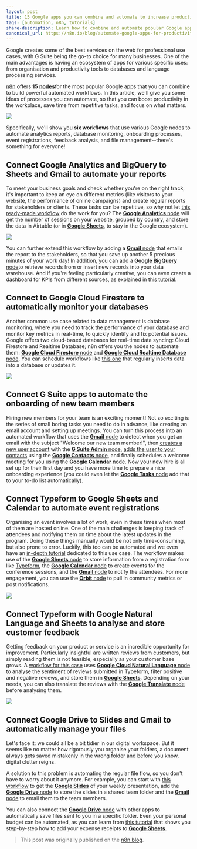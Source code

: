 ```yaml
---
layout: post
title: 15 Google apps you can combine and automate to increase productivity
tags: [automation, n8n, tutorials]
share-description: Learn how to combine and automate popular Google apps for more productivity in the workplace.
canonical_url: https://n8n.io/blog/automate-google-apps-for-productivity/
---
```


Google creates some of the best services on the web for professional use cases, with G Suite being the go-to choice for many businesses. One of the  main advantages is having an ecosystem of apps for various specific uses: from organisation and productivity tools to databases and language processing services.

[n8n](https://n8n.io) offers **15** [**nodes**](https://n8n.io/integrations/)for the most popular Google apps that you can combine to build powerful automated workflows. In this article, we'll give you some ideas of processes you can automate, so that you can boost productivity in the workplace, save time from repetitive tasks, and focus on what matters.

![](https://lh4.googleusercontent.com/mue5xS4vtJDh6uiinkOvHQzdBKF5WbCdvFW-HnFlZ6WUM4Hfxk4ffcJ18osdXjEZWC_tOHLsNDCsjgCCq03HdINLlJrFFroVt4b6gBexoT4p54fm7S4Slfkynuhk4VfP9vFllolx)


Specifically, we'll show you **six workflows** that use various Google nodes to automate analytics reports, database monitoring, onboarding processes, event registrations, feedback analysis, and file management--there's something for everyone!

## Connect Google Analytics and BigQuery to Sheets and Gmail to automate your reports

To meet your business goals and check whether you're on the right track, it's important to keep an eye on different metrics (like visitors to your website, the performance of online campaigns) and create regular reports for stakeholders or clients. These tasks can be repetitive, so why not let [this ready-made workflow](https://n8n.io/workflows/892) do the work for you? The [**Google Analytics** node](https://docs.n8n.io/nodes/n8n-nodes-base.googleAnalytics/) will get the number of sessions on your website, grouped by country, and store the data in Airtable (or in [**Google Sheets**](https://docs.n8n.io/nodes/n8n-nodes-base.googleSheets/), to stay in the Google ecosystem).

![](https://lh6.googleusercontent.com/OyQDv3Zwqsmg8CdLILFnJbdDNa_xYdNK5p9MYkSZro0aOhQn4qDxzDNhQ5C_sidZLtffA1hDJoi5tNcbcgeox5bluRufCu5_zOJs7qY2N81Wc509qgTDoAkIZj4SCNTrI3vCtq5g)


You can further extend this workflow by adding a [**Gmail** node](https://docs.n8n.io/nodes/n8n-nodes-base.gmail/) that emails the report to the stakeholders, so that you save up another 5 precious minutes of your work day! In addition, you can add a [**Google BigQuery** node](https://docs.n8n.io/nodes/n8n-nodes-base.googleBigQuery/)to retrieve records from or insert new records into your data warehouse. And if you're feeling particularly creative, you can even create a dashboard for KPIs from different sources, as explained in [this tutorial](https://n8n.io/blog/automatically-pulling-and-visualizing-data-with-n8n/).

## Connect to Google Cloud Firestore to automatically monitor your databases

Another common use case related to data management is database monitoring, where you need to track the performance of your database and monitor key metrics in real-time, to quickly identify and fix potential issues. Google offers two cloud-based databases for real-time data syncing: Cloud Firestore and Realtime Database; n8n offers you the nodes to automate them: [**Google Cloud Firestore** node](https://docs.n8n.io/nodes/n8n-nodes-base.googleFirebaseCloudFirestore/#basic-operations) and [**Google Cloud Realtime Database** node](https://docs.n8n.io/nodes/n8n-nodes-base.googleFirebaseRealtimeDatabase/). You can schedule workflows like [this one](https://n8n.io/workflows/787) that regularly inserts data into a database or updates it.

![](https://lh5.googleusercontent.com/FmAPPVq8Il79qdql-rymOmvkWNNc8H3Ag9__iBEC_gAvxI-XmrbULX-Fh4aB2opeoBbIwjw_AO75JhCJYD3be9JDaLOyadVocbWZAPaA6Ek8dhTizAfFH1XmmMGMLCLEVjqGHbyw)

## Connect G Suite apps to automate the onboarding of new team members

Hiring new members for your team is an exciting moment! Not so exciting is the series of small boring tasks you need to do in advance, like creating an email account and setting up meetings. You can turn this process into an automated workflow that uses the [**Gmail** node](https://docs.n8n.io/nodes/n8n-nodes-base.gmail/) to detect when you get an email with the subject "Welcome our new team member!", then [creates a new user account](https://n8n.io/workflows/710) with the [**G Suite Admin** node](https://docs.n8n.io/nodes/n8n-nodes-base.gSuiteAdmin/), [adds the user to your contacts](https://n8n.io/workflows/637) using the [**Google Contacts** node](https://docs.n8n.io/nodes/n8n-nodes-base.googleContacts/), and finally schedules a welcome meeting for you using the [**Google Calendar** node](https://docs.n8n.io/nodes/n8n-nodes-base.googleCalendar/). Now your new hire is all set up for their first day and you have more time to prepare a nice onboarding experience (you could even let the [**Google Tasks** node](https://docs.n8n.io/nodes/n8n-nodes-base.googleTasks/) add that to your to-do list automatically).

## Connect Typeform to Google Sheets and Calendar to automate event registrations

Organising an event involves a lot of work, even in these times when most of them are hosted online. One of the main challenges is keeping track of attendees and notifying them on time about the latest updates in the program. Doing these things manually would be not only time-consuming, but also prone to error. Luckily, this too can be automated and we even have an [in-depth tutorial](https://n8n.io/blog/supercharging-your-conference-registration-process-with-n8n/) dedicated to this use case. The workflow makes use of the [**Google Sheets** node](https://docs.n8n.io/nodes/n8n-nodes-base.googleSheets/) to store information from a registration form like [Typeform](https://www.typeform.com/), the [**Google Calendar** node](https://docs.n8n.io/nodes/n8n-nodes-base.googleCalendar/) to create events for the conference sessions, and the [**Gmail** node](https://docs.n8n.io/nodes/n8n-nodes-base.gmail/) to notify the attendees. For more engagement, you can use the [**Orbit** node](https://docs.n8n.io/nodes/n8n-nodes-base.orbit/) to pull in community metrics or post notifications.

![](https://lh3.googleusercontent.com/NnGUrPUi8kYmXY3S4ccoPlNPpzRnHhQ7FwuF0EymJy6jfpU7Dc5ilwiyOJyN1U4jz_crrc0E7jHC8rbkVvS5JHr-3KV6Tfe7aZEMsIeCim6_yIC1eVoJVlzt_st1XA48747snOMq)


## Connect Typeform with Google Natural Language and Sheets to analyse and store customer feedback

Getting feedback on your product or service is an incredible opportunity for improvement. Particularly insightful are written reviews from customers, but simply reading them is not feasible, especially as your customer base grows. A [workflow for this case](https://n8n.io/workflows/1075) uses [**Google Cloud Natural Language** node](https://docs.n8n.io/nodes/n8n-nodes-base.googleCloudNaturalLanguage/) to analyse the sentiment of reviews submitted in Typeform, filter positive and negative reviews, and store them in [**Google Sheets**](https://docs.n8n.io/nodes/n8n-nodes-base.googleSheets/). Depending on your needs, you can also translate the reviews with the [**Google Translate** node](https://docs.n8n.io/nodes/n8n-nodes-base.googleTranslate/) before analysing them.

![](https://lh3.googleusercontent.com/dpa4aF88iDaKpH3hKZbwsZ3JGgCteqe4ewFKrW47NUevxOy36CeNgJnrrf_cdby-G326Ew_piSuHOprxe5rcaRCct76oIGMp3F9R1K0SZIroNmrtHPo_iQhbJ95ABUbgvubVSzdN)

## Connect Google Drive to Slides and Gmail to automatically manage your files

Let's face it: we could all be a bit tidier in our digital workspace. But it seems like no matter how rigorously you organise your folders, a document always gets saved mistakenly in the wrong folder and before you know, digital clutter reigns.

A solution to this problem is automating the regular file flow, so you don't have to worry about it anymore. For example, you can start with [this workflow](https://n8n.io/workflows/1035) to get the [**Google Slides**](https://docs.n8n.io/nodes/n8n-nodes-base.googleSlides/) of your weekly presentation, add the [**Google Drive** node](https://docs.n8n.io/nodes/n8n-nodes-base.googleDrive/) to store the slides in a shared team folder and the [**Gmail** node](https://docs.n8n.io/nodes/n8n-nodes-base.gmail/) to email them to the team members.

You can also connect the [**Google Drive** node](https://docs.n8n.io/nodes/n8n-nodes-base.googleDrive/) with other apps to automatically save files sent to you in a specific folder. Even your personal budget can be automated, as you can learn from [this tutorial](https://n8n.io/blog/automatically-adding-expense-receipts-to-google-sheets-with-telegram-mindee-twilio-and-n8n/) that shows you step-by-step how to add your expense receipts to [**Google Sheets**](https://docs.n8n.io/nodes/n8n-nodes-base.googleSheets/).

> This post was originally published on the [n8n blog](https://n8n.io/blog/automate-google-apps-for-productivity/).